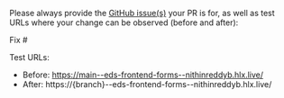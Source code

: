 Please always provide the [GitHub issue(s)](../issues) your PR is for, as well as test URLs where your change can be observed (before and after):

Fix #<gh-issue-id>

Test URLs:
- Before: https://main--eds-frontend-forms--nithinreddyb.hlx.live/
- After: https://{branch}--eds-frontend-forms--nithinreddyb.hlx.live/
